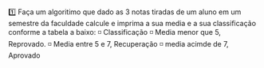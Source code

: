 1️⃣ Faça um algoritimo que dado as 3 notas tiradas de um aluno em um semestre da faculdade calcule e imprima a sua media e a sua classificação conforme a tabela a baixo:
    ◽ Classificação
        ◽ Media menor que 5, Reprovado. 
        ◽ Media entre 5 e 7, Recuperação
        ◽ media acimde de 7, Aprovado